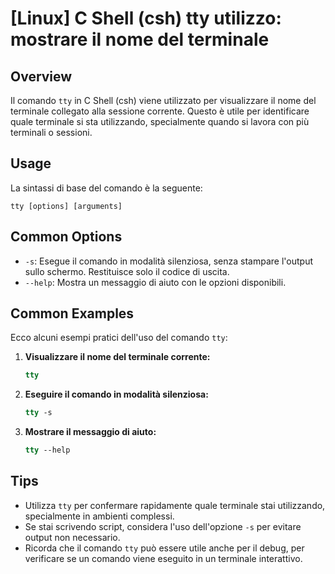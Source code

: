 # [Linux] C Shell (csh) tty utilizzo: mostrare il nome del terminale

## Overview
Il comando `tty` in C Shell (csh) viene utilizzato per visualizzare il nome del terminale collegato alla sessione corrente. Questo è utile per identificare quale terminale si sta utilizzando, specialmente quando si lavora con più terminali o sessioni.

## Usage
La sintassi di base del comando è la seguente:

```
tty [options] [arguments]
```

## Common Options
- `-s`: Esegue il comando in modalità silenziosa, senza stampare l'output sullo schermo. Restituisce solo il codice di uscita.
- `--help`: Mostra un messaggio di aiuto con le opzioni disponibili.

## Common Examples
Ecco alcuni esempi pratici dell'uso del comando `tty`:

1. **Visualizzare il nome del terminale corrente:**
   ```csh
   tty
   ```

2. **Eseguire il comando in modalità silenziosa:**
   ```csh
   tty -s
   ```

3. **Mostrare il messaggio di aiuto:**
   ```csh
   tty --help
   ```

## Tips
- Utilizza `tty` per confermare rapidamente quale terminale stai utilizzando, specialmente in ambienti complessi.
- Se stai scrivendo script, considera l'uso dell'opzione `-s` per evitare output non necessario.
- Ricorda che il comando `tty` può essere utile anche per il debug, per verificare se un comando viene eseguito in un terminale interattivo.